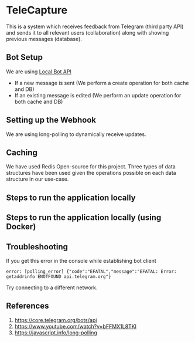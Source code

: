 # TeleCapture

This is a system which receives feedback from Telegram (third party API) and sends it to all relevant users (collaboration) along with showing previous messages (database).

## Bot Setup

We are using [Local Bot API](https://core.telegram.org/bots/api#using-a-local-bot-api-server)
- If a new message is sent (We perform a create operation for both cache and DB)
- If an existing message is edited (We perform an update operation for both cache and DB)


## Setting up the Webhook

We are using long-polling to dynamically receive updates.

## Caching

We have used Redis Open-source for this project.
Three types of data structures have been used given the operations possible on each data structure in our use-case.

## Steps to run the application locally

## Steps to run the application locally (using Docker)

## Troubleshooting

If you get this error in the console while establishing bot client

```
error: [polling_error] {"code":"EFATAL","message":"EFATAL: Error: getaddrinfo ENOTFOUND api.telegram.org"}
```

Try connecting to a different network.


## References

1. https://core.telegram.org/bots/api
2. https://www.youtube.com/watch?v=bFFMX1L8TKI
3. https://javascript.info/long-polling